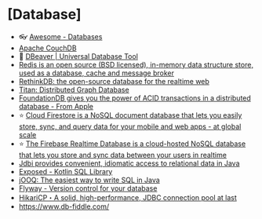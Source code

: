 # [Database]

- 👓 [Awesome - Databases](https://github.com/sindresorhus/awesome#databases)
- [Apache CouchDB](https://couchdb.apache.org/)
- 🧰 [DBeaver | Universal Database Tool](https://dbeaver.io/)
- [Redis is an open source (BSD licensed), in-memory data structure store, used as a database, cache and message broker](https://redis.io/)
- [RethinkDB: the open-source database for the realtime web](https://rethinkdb.com/)
- [Titan: Distributed Graph Database](https://titan.thinkaurelius.com/)
- [FoundationDB gives you the power of ACID transactions in a distributed database - From Apple](https://www.foundationdb.org/)
- ⭐ [Cloud Firestore is a NoSQL document database that lets you easily store, sync, and query data for your mobile and web apps - at global scale](https://firebase.google.com/products/firestore/)
- ⭐ [The Firebase Realtime Database is a cloud-hosted NoSQL database that lets you store and sync data between your users in realtime](https://firebase.google.com/products/realtime-database/)
- [Jdbi provides convenient, idiomatic access to relational data in Java](http://jdbi.org/)
- [Exposed - Kotlin SQL Library](https://github.com/JetBrains/Exposed)
- [jOOQ: The easiest way to write SQL in Java](https://www.jooq.org/)
- [Flyway - Version control for your database](https://flywaydb.org/)
- [HikariCP・A solid, high-performance, JDBC connection pool at last](https://github.com/brettwooldridge/HikariCP)
- <https://www.db-fiddle.com/>
